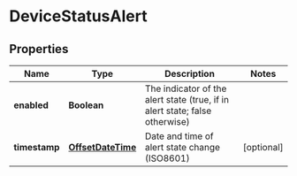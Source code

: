
# DeviceStatusAlert

## Properties
Name | Type | Description | Notes
------------ | ------------- | ------------- | -------------
**enabled** | **Boolean** | The indicator of the alert state (true, if in alert state; false otherwise) | 
**timestamp** | [**OffsetDateTime**](OffsetDateTime.md) | Date and time of alert state change (ISO8601) |  [optional]



